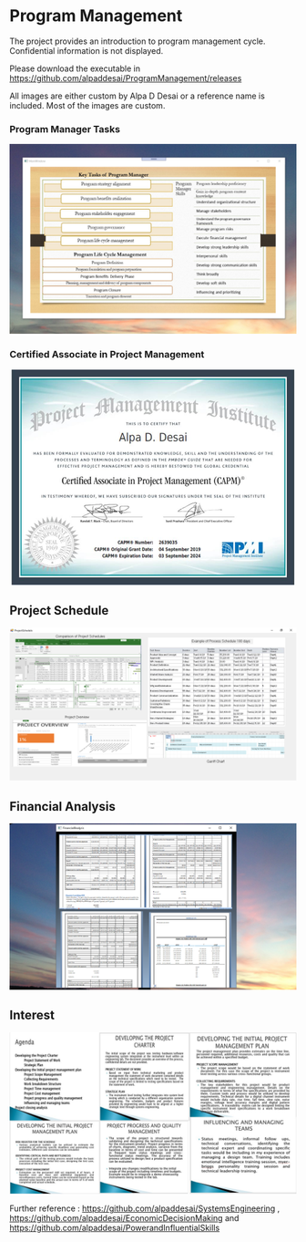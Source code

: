 # Program Management

The project provides an introduction to program management cycle. Confidential information is not displayed. 

Please download the executable in https://github.com/alpaddesai/ProgramManagement/releases

All images are either custom by Alpa D Desai or a reference name is included. Most of the images are custom.

### Program Manager Tasks
![image](ProgramManager.png)

### Certified Associate in Project Management
![image](CAPMCertificate.jpg)

## Project Schedule
![image](ProjectSchedule.png)

## Financial Analysis
![image](FinancialAnalysisImage.png)

## Interest
![image](Rockwell.jpg)

Further reference :  https://github.com/alpaddesai/SystemsEngineering ,  https://github.com/alpaddesai/EconomicDecisionMaking  and https://github.com/alpaddesai/PowerandInfluentialSkills
